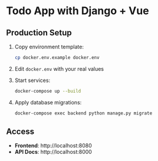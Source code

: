 # Todo App with Django + Vue

## Production Setup

1. Copy environment template:
   ```bash
   cp docker.env.example docker.env
   ```

2. Edit `docker.env` with your real values

3. Start services:
   ```bash
   docker-compose up --build
   ```

4. Apply database migrations:
   ```bash
   docker-compose exec backend python manage.py migrate
   ```

## Access
- **Frontend**: http://localhost:8080  
- **API Docs**: http://localhost:8000  